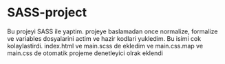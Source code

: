 # SASS-project
Bu projeyi SASS ile yaptim. projeye baslamadan once normalize, formalize ve variables dosyalarini actim ve hazir kodlari yukledim. Bu isimi cok kolaylastirdi. index.html ve main.scss  de ekledim ve main.css.map ve main.css de otomatik projeme denetleyici olrak eklendi

